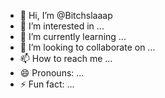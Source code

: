 - 👋 Hi, I’m @Bitchslaaap
- 👀 I’m interested in ...
- 🌱 I’m currently learning ...
- 💞️ I’m looking to collaborate on ...
- 📫 How to reach me ...
- 😄 Pronouns: ...
- ⚡ Fun fact: ...

<!---
Bitchslaaap/Bitchslaaap is a ✨ special ✨ repository because its `README.md` (this file) appears on your GitHub profile.
You can click the Preview link to take a look at your changes.
--->

